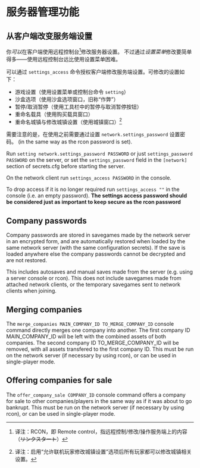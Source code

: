 # 服务器管理功能

## 从客户端改变服务端设置

你*可以*在客户端使用远程控制台[^rcon]修改服务器设置。
不过通过*设置菜单*修改要简单得多——使用远程控制台远比使用设置菜单困难。

[^rcon]: 译注：RCON，即 Remote control，指远程控制/修改/操作服务端上的内容（~~リンクスタート~~）

可以通过 `settings_access` 命令授权客户端修改服务端设置。可修改的设置如下：

* 游戏设置（使用设置菜单或控制台命令 `setting`）
* 沙盒选项（使用沙盒选项窗口，旧称“作弊”）
* 暂停/取消暂停（使用工具栏中的暂停与取消暂停按钮）
* 重命名载具（使用购买载具窗口）
* 重命名城镇与修改城镇设置（使用城镇窗口）[^when_open_to_all]

[^when_open_to_all]: 译注：启用“允许联机玩家修改城镇设置”选项后所有玩家都可以修改城镇相关设置。

需要注意的是，在使用之前需要通过设置 `network.settings_password` 设置密码。 (in the same way as the rcon password is set).

Run `setting network.settings_password PASSWORD` or just `settings_password PASSWORD` on the server,
or set the `settings_password` field in the `[network]` section of secrets.cfg before starting the server.

On the network client run `settings_access PASSWORD` in the console.

To drop access if it is no longer required run `settings_access ""` in the console (i.e. an empty password).
**The settings access password should be considered just as important to keep secure as the rcon password**

## Company passwords

Company passwords are stored in savegames made by the network server in an encrypted form,
and are automatically restored when loaded by the same network server (with the same configuration secrets).
If the save is loaded anywhere else the company passwords cannot be decrypted and are not restored.

This includes autosaves and manual saves made from the server (e.g. using a server console or rcon).
This does not include savegames made from attached network clients, or the temporary savegames sent to network clients when joining.

## Merging companies

The `merge_companies MAIN_COMPANY_ID TO_MERGE_COMPANY_ID` console command directly merges one company into another.
The first company ID MAIN_COMPANY_ID will be left with the combined assets of both companies.
The second company ID TO_MERGE_COMPANY_ID will be removed, with all assets transfered to the first company ID.
This must be run on the network server (if necessary by using rcon), or can be used in single-player mode.

## Offering companies for sale

The `offer_company_sale COMPANY_ID` console command offers a company for sale to other companies/players in the same way as if it was about to go bankrupt.
This must be run on the network server (if necessary by using rcon), or can be used in single-player mode.
